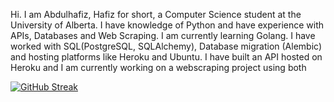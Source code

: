 Hi. I am Abdulhafiz, Hafiz for short, a Computer Science student at the University of Alberta. 
I have knowledge of Python and have experience with APIs, Databases and Web Scraping. I am currently learning Golang.
I have worked with SQL(PostgreSQL, SQLAlchemy), Database migration (Alembic) and hosting platforms like Heroku and Ubuntu. I have built an API hosted on Heroku and I am currently working on
a webscraping project using both



[![GitHub Streak](https://streak-stats.demolab.com?user=haaffiiizzz&theme=highcontrast&hide_border=true)](https://git.io/streak-stats)
